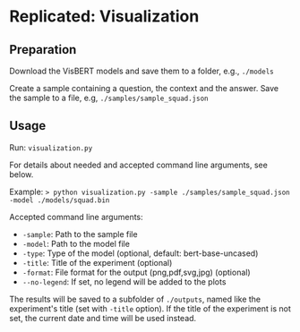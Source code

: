 # Replicated: Visualization

## Preparation
Download the VisBERT models and save them to a folder, e.g., `./models`

Create a sample containing a question, the context and the answer. Save the sample to a file, e.g, `./samples/sample_squad.json`

## Usage
Run: `visualization.py`

For details about needed and accepted command line arguments, see below.

Example: `> python visualization.py -sample ./samples/sample_squad.json -model ./models/squad.bin`

Accepted command line arguments:
- `-sample`: Path to the sample file
- `-model`: Path to the model file
- `-type`: Type of the model (optional, default: bert-base-uncased)
- `-title`: Title of the experiment (optional)
- `-format`: File format for the output (png,pdf,svg,jpg) (optional)
- `--no-legend`: If set, no legend will be added to the plots

The results will be saved to a subfolder of `./outputs`, named like the experiment's title (set with `-title` option). If the title of the experiment is not set, the current date and time will be used instead.